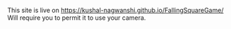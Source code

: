 This site is live on https://kushal-nagwanshi.github.io/FallingSquareGame/ 
Will require you to permit it to use your camera.